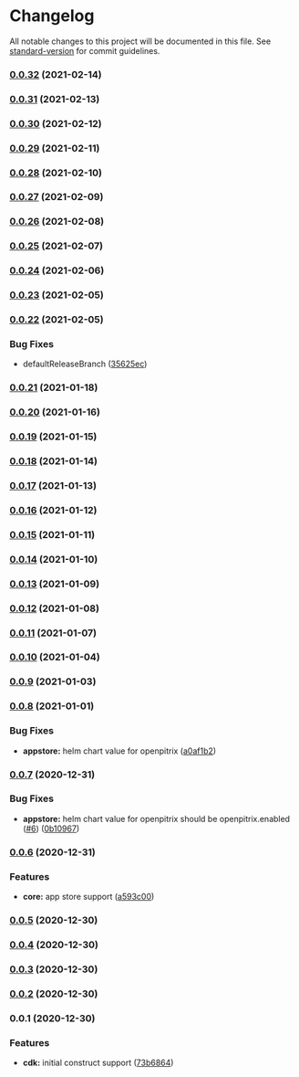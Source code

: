 # Changelog

All notable changes to this project will be documented in this file. See [standard-version](https://github.com/conventional-changelog/standard-version) for commit guidelines.

### [0.0.32](https://github.com/pahud/cdk-kubesphere/compare/v0.0.31...v0.0.32) (2021-02-14)

### [0.0.31](https://github.com/pahud/cdk-kubesphere/compare/v0.0.30...v0.0.31) (2021-02-13)

### [0.0.30](https://github.com/pahud/cdk-kubesphere/compare/v0.0.29...v0.0.30) (2021-02-12)

### [0.0.29](https://github.com/pahud/cdk-kubesphere/compare/v0.0.28...v0.0.29) (2021-02-11)

### [0.0.28](https://github.com/pahud/cdk-kubesphere/compare/v0.0.27...v0.0.28) (2021-02-10)

### [0.0.27](https://github.com/pahud/cdk-kubesphere/compare/v0.0.26...v0.0.27) (2021-02-09)

### [0.0.26](https://github.com/pahud/cdk-kubesphere/compare/v0.0.25...v0.0.26) (2021-02-08)

### [0.0.25](https://github.com/pahud/cdk-kubesphere/compare/v0.0.24...v0.0.25) (2021-02-07)

### [0.0.24](https://github.com/pahud/cdk-kubesphere/compare/v0.0.23...v0.0.24) (2021-02-06)

### [0.0.23](https://github.com/pahud/cdk-kubesphere/compare/v0.0.22...v0.0.23) (2021-02-05)

### [0.0.22](https://github.com/pahud/cdk-kubesphere/compare/v0.0.21...v0.0.22) (2021-02-05)


### Bug Fixes

* defaultReleaseBranch ([35625ec](https://github.com/pahud/cdk-kubesphere/commit/35625ecedd2b885cd38e9268ab8bdb9334a85404))

### [0.0.21](https://github.com/pahud/cdk-kubesphere/compare/v0.0.20...v0.0.21) (2021-01-18)

### [0.0.20](https://github.com/pahud/cdk-kubesphere/compare/v0.0.19...v0.0.20) (2021-01-16)

### [0.0.19](https://github.com/pahud/cdk-kubesphere/compare/v0.0.18...v0.0.19) (2021-01-15)

### [0.0.18](https://github.com/pahud/cdk-kubesphere/compare/v0.0.17...v0.0.18) (2021-01-14)

### [0.0.17](https://github.com/pahud/cdk-kubesphere/compare/v0.0.16...v0.0.17) (2021-01-13)

### [0.0.16](https://github.com/pahud/cdk-kubesphere/compare/v0.0.15...v0.0.16) (2021-01-12)

### [0.0.15](https://github.com/pahud/cdk-kubesphere/compare/v0.0.14...v0.0.15) (2021-01-11)

### [0.0.14](https://github.com/pahud/cdk-kubesphere/compare/v0.0.13...v0.0.14) (2021-01-10)

### [0.0.13](https://github.com/pahud/cdk-kubesphere/compare/v0.0.12...v0.0.13) (2021-01-09)

### [0.0.12](https://github.com/pahud/cdk-kubesphere/compare/v0.0.11...v0.0.12) (2021-01-08)

### [0.0.11](https://github.com/pahud/cdk-kubesphere/compare/v0.0.10...v0.0.11) (2021-01-07)

### [0.0.10](https://github.com/pahud/cdk-kubesphere/compare/v0.0.9...v0.0.10) (2021-01-04)

### [0.0.9](https://github.com/pahud/cdk-kubesphere/compare/v0.0.8...v0.0.9) (2021-01-03)

### [0.0.8](https://github.com/pahud/cdk-kubesphere/compare/v0.0.7...v0.0.8) (2021-01-01)


### Bug Fixes

* **appstore:** helm chart value for openpitrix ([a0af1b2](https://github.com/pahud/cdk-kubesphere/commit/a0af1b2a2025b8f9cd8f80852ea847ca477cda8d))

### [0.0.7](https://github.com/pahud/cdk-kubesphere/compare/v0.0.6...v0.0.7) (2020-12-31)


### Bug Fixes

* **appstore:** helm chart value for openpitrix should be openpitrix.enabled ([#6](https://github.com/pahud/cdk-kubesphere/issues/6)) ([0b10967](https://github.com/pahud/cdk-kubesphere/commit/0b1096747c08d404b34ea7a4717fc52f8e9c31a4))

### [0.0.6](https://github.com/pahud/cdk-kubesphere/compare/v0.0.5...v0.0.6) (2020-12-31)


### Features

* **core:** app store support ([a593c00](https://github.com/pahud/cdk-kubesphere/commit/a593c008fb00c6b7cc727795b5bff10e838b2eac))

### [0.0.5](https://github.com/pahud/cdk-kubesphere/compare/v0.0.4...v0.0.5) (2020-12-30)

### [0.0.4](https://github.com/pahud/cdk-kubesphere/compare/v0.0.3...v0.0.4) (2020-12-30)

### [0.0.3](https://github.com/pahud/cdk-kubesphere/compare/v0.0.1...v0.0.3) (2020-12-30)

### [0.0.2](https://github.com/pahud/cdk-kubesphere/compare/v0.0.1...v0.0.2) (2020-12-30)

### 0.0.1 (2020-12-30)


### Features

* **cdk:** initial construct support ([73b6864](https://github.com/pahud/cdk-kubesphere/commit/73b6864fa7c3842ba99b56d2947dd183d6ad0957))
